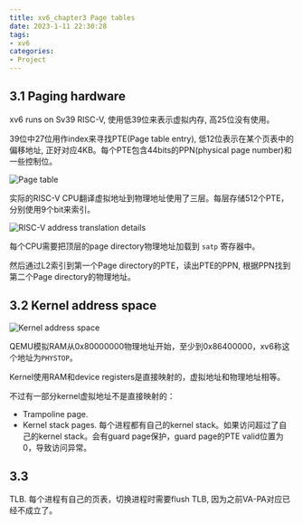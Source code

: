 ```yaml
---
title: xv6_chapter3 Page tables
date: 2023-1-11 22:30:28
tags:
- xv6
categories:
- Project
---
```


## 3.1 Paging hardware

xv6 runs on Sv39 RISC-V, 使用低39位来表示虚拟内存, 高25位没有使用。

39位中27位用作index来寻找PTE(Page table entry), 低12位表示在某个页表中的偏移地址, 正好对应4KB。每个PTE包含44bits的PPN(physical page number)和一些控制位。

![Page table](https://xyc-1316422823.cos.ap-shanghai.myqcloud.com/20240118220902.png)

实际的RISC-V CPU翻译虚拟地址到物理地址使用了三层。每层存储512个PTE，分别使用9个bit来索引。

![ RISC-V address translation details](https://xyc-1316422823.cos.ap-shanghai.myqcloud.com/20240118221141.png)

每个CPU需要把顶层的page directory物理地址加载到 `satp` 寄存器中。

然后通过L2索引到第一个Page directory的PTE，读出PTE的PPN, 根据PPN找到第二个Page directory的物理地址。

## 3.2 Kernel address space

![Kernel address space](https://xyc-1316422823.cos.ap-shanghai.myqcloud.com/20240118224444.png)

QEMU模拟RAM从0x80000000物理地址开始，至少到0x86400000，xv6称这个地址为`PHYSTOP`。

Kernel使用RAM和device registers是直接映射的，虚拟地址和物理地址相等。

不过有一部分kernel虚拟地址不是直接映射的：

- Trampoline page.
- Kernel stack pages. 每个进程都有自己的kernel stack。如果访问超过了自己的kernel stack。会有guard page保护，guard page的PTE valid位置为0，导致访问异常。


## 3.3

TLB. 每个进程有自己的页表，切换进程时需要flush TLB, 因为之前VA-PA对应已经不成立了。
